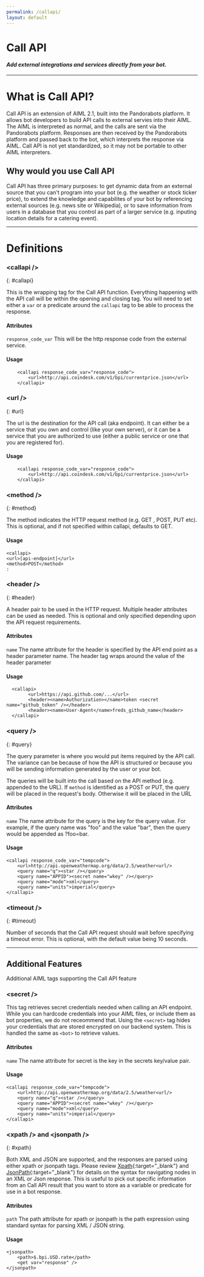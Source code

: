 ```yaml
---
permalink: /callapi/
layout: default
---
```


<div markdown="1" class="pb-docs__content">

# Call API

#### _Add external integrations and services directly from your bot._

---

# What is Call API?

Call API is an extension of AIML 2.1, built into the Pandorabots platform. It allows bot developers to build API calls to external servies into their AIML. The AIML is interpreted as normal, and the calls are sent via the Pandorabots platform. Responses are then received by the Pandorabots platform and passed back to the bot, which interprets the response via AIML. Call API is not yet standardized, so it may not be portable to other AIML interpreters.

## Why would you use Call API

Call API has three primary purposes: to get dynamic data from an external source that you can't program into your bot (e.g. the weather or stock ticker price), to extend the knowledge and capabilites of your bot by referencing external sources (e.g. news site or Wikipedia), or to save information from users in a database that you control as part of a larger service (e.g. inputing location details for a catering event).

---

# Definitions

### &lt;callapi /&gt;
{: #callapi}

This is the wrapping tag for the Call API function. Everything happening with the API call will be within the opening and closing tag. You will need to set either a `var` or a predicate around the `callapi` tag to be able to process the response.

#### Attributes

`response_code_var`
This will be the http response code from the external service.

#### Usage
~~~
    <callapi response_code_var="response_code">
        <url>http://api.coindesk.com/v1/bpi/currentprice.json</url>
    </callapi>
~~~

### &lt;url /&gt;
{: #url}

The url is the destination for the API call (aka endpoint). It can either be a service that you own and control (like your own server), or it can be a service that you are authorized to use (either a public service or one that you are registered for).

#### Usage
~~~
    <callapi response_code_var="response_code">
        <url>http://api.coindesk.com/v1/bpi/currentprice.json</url>
    </callapi>
~~~

### &lt;method /&gt;
{: #method}

The method indicates the HTTP request method (e.g. GET , POST, PUT etc). This is optional, and if not specified within callapi, defaults to GET.

#### Usage
~~~
<callapi>
<url>[api-endpoint]</url>
<method>POST</method>
:
~~~

### &lt;header /&gt;
{: #header}

A header pair to be used in the HTTP request. Multiple header attributes can be used as needed. This is optional and only specified depending upon the API request requirements.

#### Attributes

`name` 
The name attribute for the header is specified by the API end point as a header parameter name. The header tag wraps around the value of the header parameter

#### Usage
~~~
  <callapi>
        <url>https://api.github.com/...</url>                           
        <header><name>Authorization></name>token <secret name="github_token" /></header>
        <header><name>User-Agent</name>freds_github_name</header>
  </callapi>  
~~~

### &lt;query /&gt;
{: #query}

The query parameter is where you would put items required by the API call. The variance can be because of how the API is structured or because you will be sending information generated by the user or your bot.

The queries will be built into the call based on the API method (e.g. appended to the URL). If `method` is identified as a POST or PUT, the query will be placed in the request's body. Otherwise it will be placed in the URL

#### Attributes

`name`
The name attribute for the query is the key for the query value. For example, if the query name was "foo" and the value "bar", then the query would be appended as ?foo=bar.

#### Usage
~~~
<callapi response_code_var="tempcode">
    <url>http://api.openweathermap.org/data/2.5/weather<url/>
    <query name="q"><star /></query>
    <query name="APPID"><secret name="wkey" /></query>  
    <query name="mode">xml</query>
    <query name="units">imperial</query>
</callapi>
~~~

### &lt;timeout /&gt;
{: #timeout}

Number of seconds that the Call API request should wait before specifying a timeout error. This is optional, with the default value being 10 seconds.

---

## Additional Features

Additional AIML tags supporting the Call API feature

### &lt;secret /&gt; 
This tag retrieves secret credentials needed when calling an API endpoint. While you can hardcode credentials into your AIML files, or include them as bot properties, we do not receommend that. Using the `<secret>` tag hides your credentials that are stored encrypted on our backend system. This is handled the same as `<bot>` to retrieve values. 

#### Attributes
`name`
The name attribute for secret is the key in the secrets key/value pair.

#### Usage
~~~
<callapi response_code_var="tempcode">
    <url>http://api.openweathermap.org/data/2.5/weather<url/>
    <query name="q"><star /></query>
    <query name="APPID"><secret name="wkey" /></query>  
    <query name="mode">xml</query>
    <query name="units">imperial</query>
</callapi>
~~~

### &lt;xpath /&gt; and &lt;jsonpath /&gt;
{: #xpath}

Both XML and JSON are supported, and the responses are parsed using either xpath or jsonpath tags. Please review [Xpath](https://www.w3schools.com/xml/xpath_intro.asp){:target="_blank"} and [JsonPath](https://www.npmjs.com/package/jsonpath){:target="_blank"} for details on the syntax for navigating nodes in an XML or Json response. This is useful to pick out specific information from an Call API result that you want to store as a variable or predicate for use in a bot response.

#### Attributes
`path`
The path attribute for xpath or jsonpath is the path expression using standard syntax for parsing XML / JSON string. 

#### Usage
~~~
<jsonpath>
    <path>$.bpi.USD.rate</path>
    <get var="response" />
</jsonpath>
~~~
